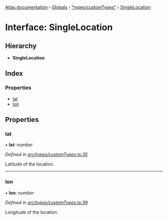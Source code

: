 [Atlas documentation](../README.md) › [Globals](../globals.md) › ["types/customTypes"](../modules/_types_customtypes_.md) › [SingleLocation](_types_customtypes_.singlelocation.md)

# Interface: SingleLocation

## Hierarchy

* **SingleLocation**

## Index

### Properties

* [lat](_types_customtypes_.singlelocation.md#lat)
* [lon](_types_customtypes_.singlelocation.md#lon)

## Properties

###  lat

• **lat**: *number*

*Defined in [src/types/customTypes.ts:35](https://github.com/chronark/atlas/blob/a1ab160/src/types/customTypes.ts#L35)*

Latitude of the location.

___

###  lon

• **lon**: *number*

*Defined in [src/types/customTypes.ts:39](https://github.com/chronark/atlas/blob/a1ab160/src/types/customTypes.ts#L39)*

Longitude of the location.

